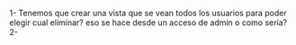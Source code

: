 1- Tenemos que crear una vista que se vean todos los usuarios para poder elegir cual eliminar? eso se hace desde un acceso de admin o como sería?
2-
